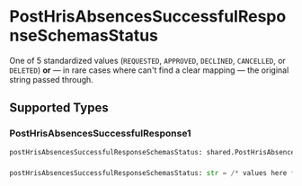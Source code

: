 # PostHrisAbsencesSuccessfulResponseSchemasStatus

One of 5 standardized values (`REQUESTED`, `APPROVED`, `DECLINED`, `CANCELLED`, or `DELETED`) **or** — in rare cases where can't find a clear mapping — the original string passed through.


## Supported Types

### PostHrisAbsencesSuccessfulResponse1

```python
postHrisAbsencesSuccessfulResponseSchemasStatus: shared.PostHrisAbsencesSuccessfulResponse1 = /* values here */
```

### 

```python
postHrisAbsencesSuccessfulResponseSchemasStatus: str = /* values here */
```

